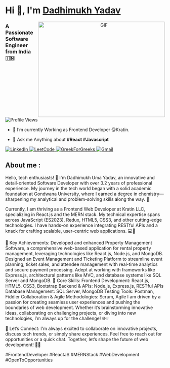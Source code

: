 # Hi 👋, I'm <a href="https://github.com/Dadhimukh" target="blank">Dadhimukh Yadav</a>
<a target="_blank" align="center">
  <img align="right" top="500" height="300" width="400" alt="GIF" src="https://user-images.githubusercontent.com/74038190/229223263-cf2e4b07-2615-4f87-9c38-e37600f8381a.gif">
</a> 
<h3>A Passionate Software Engineer from India &#127470;&#127475</h3>
<img src="https://komarev.com/ghpvc/?username=Dadhimukh&label=PROFILE%20VIEWS&color=red&style=flat" alt="Profile Views"/>




- 🌱 I’m currently Working as Frontend Developer @Kratin.

- 💬 Ask me Anything about **#React #Javascript**




<a href="https://www.linkedin.com/in/dadhimukh-yadav/">
  <img src="https://img.shields.io/badge/LinkedIn-0077B5?style=for-the-badge&logo=linkedin&logoColor=white" alt="LinkedIn"/> 
 </a> 
 <a href="https://leetcode.com/problemset/">
  <img src="https://img.shields.io/badge/Leetcode-orange?style=for-the-badge&logo=leetcode&logoColor=#B3B1B0" alt="LeetCode"/>
</a>
<a href="https://auth.geeksforgeeks.org/user/yadavdadh8tv">
  <img src="https://img.shields.io/badge/GreekForGreeks-green?style=for-the-badge&logo=geeksforgeeks&logoColor=#43A047" alt="GreekForGreeks"/>
</a>
<a href="https://www.yadavdadhimukh@gmail.com">
  <img src="https://img.shields.io/badge/Gmail-D14836?style=for-the-badge&logo=gmail&logoColor=white" alt="Gmail"/>
</a>
<!-- <a href="https://drive.google.com/file/d/14gi3xwPKnDihQARFZmQ5Ns9oNYZC3FX7/view?usp=sharing">
  <img src="https://img.shields.io/badge/RESUME-green?style=for-the-badge"/>
</a>
 -->


## **About me** :

Hello, tech enthusiasts! 👋
I'm Dadhimukh Uma Yadav, an innovative and detail-oriented Software Developer with over 3.2 years of professional experience. My journey in the tech world began with a solid academic foundation at Gondwana University, where I earned a degree in chemistry—sharpening my analytical and problem-solving skills along the way. 🌟

Currently, I am thriving as a Frontend Web Developer at Kratin LLC, specializing in React.js and the MERN stack. My technical expertise spans across JavaScript (ES2023), Redux, HTML5, CSS3, and other cutting-edge technologies. I have hands-on experience integrating RESTful APIs and a knack for crafting scalable, user-centric web applications. 💻🚀

🌟 Key Achievements:
Developed and enhanced Property Management Software, a comprehensive web-based application for rental property management, leveraging technologies like React.js, Node.js, and MongoDB.
Designed an Event Management and Ticketing Platform to streamline event planning, ticket sales, and attendee management with real-time analytics and secure payment processing.
Adept at working with frameworks like Express.js, architectural patterns like MVC, and database systems like SQL Server and MongoDB.
💼 Core Skills:
Frontend Development: React.js, HTML5, CSS3, Bootstrap
Backend & APIs: Node.js, Express.js, RESTful APIs
Database Management: SQL Server, MongoDB
Testing Tools: Postman, Fiddler
Collaboration & Agile Methodologies: Scrum, Agile
I am driven by a passion for creating seamless user experiences and pushing the boundaries of web development. Whether it’s brainstorming innovative ideas, collaborating on challenging projects, or diving into new technologies, I’m always up for the challenge! 🌐💡

🤝 Let’s Connect:
I'm always excited to collaborate on innovative projects, discuss tech trends, or simply share experiences. Feel free to reach out for opportunities or a quick chat. Together, let’s shape the future of web development! 🌟🚀

#FrontendDeveloper #ReactJS #MERNStack #WebDevelopment #OpenToOpportunities
